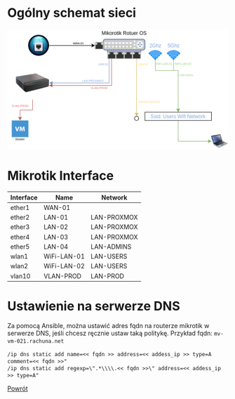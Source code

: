 Ogólny schemat sieci
=========

![Network](../../__images/lab_environment/network.png)

Mikrotik Interface
=========
| Interface | Name        | Network     |
| --------- | ------------| ----------- |
| ether1    | WAN-01      |             |
| ether2    | LAN-01      | LAN-PROXMOX |
| ether3    | LAN-02      | LAN-PROXMOX |
| ether4    | LAN-03      | LAN-PROXMOX |
| ether5    | LAN-04      | LAN-ADMINS  |
| wlan1     | WiFi-LAN-01 | LAN-USERS   |
| wlan2     | WiFi-LAN-02 | LAN-USERS   |
| vlan10    | VLAN-PROD   | LAN-PROD    |


Ustawienie na serwerze DNS
=========

Za pomocą Ansible, można ustawić adres fqdn na routerze mikrotik w serwerze DNS, jeśli chcesz ręcznie ustaw taką politykę.
Przykład fqdn: `mv-vm-021.rachuna.net`
```
/ip dns static add name=<< fqdn >> address=<< addess_ip >> type=A comment=<< fqdn >>"
/ip dns static add regexp=\".*\\\\.<< fqdn >>\" address=<< addess_ip >> type=A"
```

[Powrót](../../../README.md)